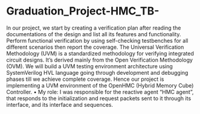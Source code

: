 # Graduation_Project-HMC_TB-
In our project, we start by creating a verification plan after reading the documentations of the design and list all its features and functionality. Perform functional verification by using self-checking testbenches for all different scenarios then report the coverage. The Universal Verification Methodology (UVM) is a standardized methodology for verifying integrated circuit designs. It’s derived mainly from the Open Verification Methodology (OVM). We will build a UVM testing environment architecture using SystemVerilog HVL language going through development and debugging phases till we achieve complete coverage. Hence our project is implementing a UVM environment of the OpenHMC (Hybrid Memory Cube) Controller.
• My role: I was responsible for the reactive agent “HMC agent”, that responds to the initialization and request packets sent to it through its interface, and its interface and sequences.
